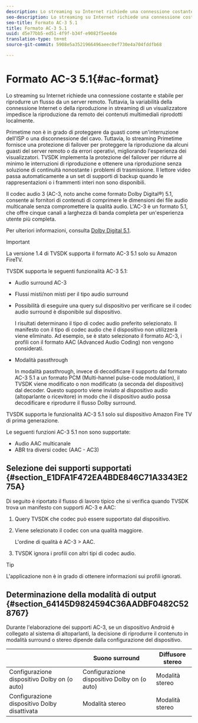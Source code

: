 ```yaml
---
description: Lo streaming su Internet richiede una connessione costante e stabile per riprodurre un flusso da un server remoto. Tuttavia, la variabilità della connessione Internet o della riproduzione in streaming di un visualizzatore impedisce la riproduzione da remoto dei contenuti multimediali riprodotti localmente.
seo-description: Lo streaming su Internet richiede una connessione costante e stabile per riprodurre un flusso da un server remoto. Tuttavia, la variabilità della connessione Internet o della riproduzione in streaming di un visualizzatore impedisce la riproduzione da remoto dei contenuti multimediali riprodotti localmente.
seo-title: Formato AC-3 5.1
title: Formato AC-3 5.1
uuid: d5e77bb5-ed51-4f9f-b34f-e9082f5ee4de
translation-type: tm+mt
source-git-commit: 5908e5a3521966496aeec0ef730e4a704fddfb68

---
```



# Formato AC-3 5.1{#ac-format}

Lo streaming su Internet richiede una connessione costante e stabile per riprodurre un flusso da un server remoto. Tuttavia, la variabilità della connessione Internet o della riproduzione in streaming di un visualizzatore impedisce la riproduzione da remoto dei contenuti multimediali riprodotti localmente.

Primetime non è in grado di proteggere da guasti come un&#39;interruzione dell&#39;ISP o una disconnessione del cavo. Tuttavia, lo streaming Primetime fornisce una protezione di failover per proteggere la riproduzione da alcuni guasti del server remoto o da errori operativi, migliorando l&#39;esperienza dei visualizzatori. TVSDK implementa la protezione del failover per ridurre al minimo le interruzioni di riproduzione e ottenere una riproduzione senza soluzione di continuità nonostante i problemi di trasmissione. Il lettore video passa automaticamente a un set di supporti di backup quando le rappresentazioni o i frammenti interi non sono disponibili.

Il codec audio 3 (AC-3, noto anche come formato Dolby Digital®) 5.1, consente ai fornitori di contenuti di comprimere le dimensioni dei file audio multicanale senza compromettere la qualità audio. L&#39;AC-3 è un formato 5.1, che offre cinque canali a larghezza di banda completa per un&#39;esperienza utente più completa.

Per ulteriori informazioni, consulta [Dolby Digital 5.1](https://www.dolby.com/us/en/technologies/dolby-digital.html).

>[!IMPORTANT]
>
>La versione 1.4 di TVSDK supporta il formato AC-3 5.1 solo su Amazon FireTV.

TVSDK supporta le seguenti funzionalità AC-3 5.1:

* Audio surround AC-3
* Flussi misti/non misti per il tipo audio surround
* Possibilità di eseguire una query sul dispositivo per verificare se il codec audio surround è disponibile sul dispositivo.

   I risultati determinano il tipo di codec audio preferito selezionato. Il manifesto con il tipo di codec audio che il dispositivo non utilizzerà viene eliminato. Ad esempio, se è stato selezionato il formato AC-3, i profili con il formato AAC (Advanced Audio Coding) non vengono considerati.
* Modalità passthrough

   In modalità passthrough, invece di decodificare il supporto dal formato AC-3 5.1 a un formato PCM (Multi-hannel pulse-code modulation), il TVSDK viene modificato o non modificato (a seconda del dispositivo) dal decoder. Questo supporto viene inviato al dispositivo audio (altoparlante o ricevitore) in modo che il dispositivo audio possa decodificare e riprodurre il flusso Dolby surround.

TVSDK supporta le funzionalità AC-3 5.1 solo sul dispositivo Amazon Fire TV di prima generazione.

Le seguenti funzioni AC-3 5.1 non sono supportate:

* Audio AAC multicanale
* ABR tra diversi codec (AAC - AC3)

## Selezione dei supporti supportati {#section_E1DFA1F472EA4BDE846C71A3343E275A}

Di seguito è riportato il flusso di lavoro tipico che si verifica quando TVSDK trova un manifesto con supporti AC-3 e AAC:

1. Query TVSDK che codec può essere supportato dal dispositivo.
1. Viene selezionato il codec con una qualità maggiore.

   L&#39;ordine di qualità è AC-3 > AAC.
1. TVSDK ignora i profili con altri tipi di codec audio.

>[!TIP]
>
>L&#39;applicazione non è in grado di ottenere informazioni sui profili ignorati.

## Determinazione della modalità di output {#section_64145D9824594C36AADBF0482C528767}

Durante l&#39;elaborazione dei supporti AC-3, se un dispositivo Android è collegato al sistema di altoparlanti, la decisione di riprodurre il contenuto in modalità surround o stereo dipende dalla configurazione del dispositivo.

|  | Suono surround | Diffusore stereo |
|---|---|---|
| Configurazione dispositivo Dolby on (o auto) | Configurazione dispositivo Dolby on (o auto) | Modalità stereo |
| Configurazione dispositivo Dolby disattivata | Modalità stereo | Modalità stereo |

